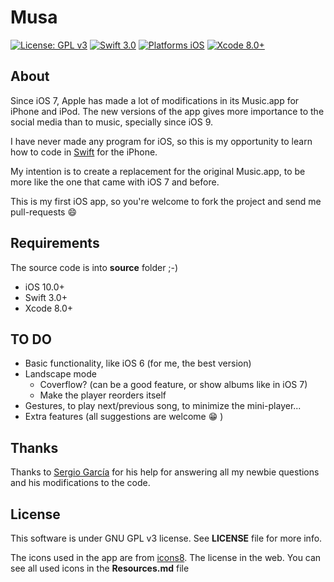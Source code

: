 # Musa
[![License: GPL v3](https://img.shields.io/badge/License-GPL%20v3-blue.svg)](http://www.gnu.org/licenses/gpl-3.0)
[![Swift 3.0](https://img.shields.io/badge/Swift-3.0-orange.svg?style=flat)](https://developer.apple.com/swift/)
[![Platforms iOS](https://img.shields.io/badge/Platforms-iOS-lightgray.svg?style=flat)](https://developer.apple.com/swift/)
[![Xcode 8.0+](https://img.shields.io/badge/Xcode-8.0-blue.svg?style=flat)](https://developer.apple.com/swift/)

## About
Since iOS 7, Apple has made a lot of modifications in its Music.app for iPhone and iPod. The new versions of the app gives more importance to the social media than to music, specially since iOS 9.

I have never made any program for iOS, so this is my opportunity to learn how to code in [Swift](https://swift.org/) for the iPhone.

My intention is to create a replacement for the original Music.app, to be more like the one that came with  iOS 7 and before.

This is my first iOS app, so you're welcome to fork the project and send me pull-requests 😄

## Requirements
The source code is into **source** folder ;-)
* iOS 10.0+
* Swift 3.0+
* Xcode 8.0+

## TO DO
 * Basic functionality, like iOS 6 (for me, the best version)
 * Landscape mode
   * Coverflow? (can be a good feature, or show albums like in iOS 7)
   * Make the player reorders itself
 * Gestures, to play next/previous song, to minimize the mini-player...
 * Extra features (all suggestions are welcome 😁 )

## Thanks
Thanks to [Sergio García](https://github.com/sergiog90) for his help for answering all my newbie questions and his modifications to the code.



## License
This software is under GNU GPL v3 license. See **LICENSE** file for more info.

The icons used in the app are from [icons8](https://icons8.com/). The license in the web. You can see all used icons in the **Resources.md** file
